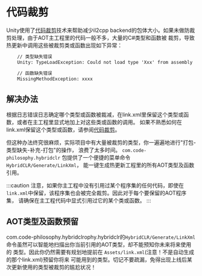 # 代码裁剪

Unity使用了[代码裁剪](https://docs.unity3d.com/Manual/ManagedCodeStripping.html)技术来帮助减少il2cpp backend的包体大小。如果未做防裁剪处理，由于AOT主工程里的代码一般不多，大量的C#类型和函数被
裁剪，导致热更新中调用这些被裁剪类或函数出现如下异常：

```txt
    // 类型缺失错误
    Unity: TypeLoadException: Could not load type 'Xxx' from assembly 'yyy'

    // 函数缺失错误
    MissingMethodException: xxxx
```

## 解决办法

根据日志错误日志确定哪个类型或函数被裁减，在link.xml里保留这个类型或函数，或者在主工程里显式地加上对这些类或函数的调用。
如果不熟悉如何在link.xml保留这个类型或函数，请参阅[代码裁剪](https://docs.unity3d.com/Manual/ManagedCodeStripping.html)。

但这种办法终究很麻烦，实际项目中有大量被裁剪的类型，你一遍遍地进行"打包-类型缺失-补充-打包"的操作，
浪费了太多时间。 `com.code-philosophy.hybridclr` 包提供了一个便捷的菜单命令`HybridCLR/Generate/LinkXml`，
能一键生成热更新工程里的所有AOT类型及函数引用。

:::caution
注意，如果你主工程中没有引用过某个程序集的任何代码，即使在`link.xml`中保留，该程序集也会被完全裁剪。因此对于每个要保留的AOT程序集，
请确保在主工程代码中显式引用过它的某个类或函数。
:::

## AOT类型及函数预留

com.code-philosophy.hybridclrophy.hybridclr的`HybridCLR/Generate/LinkXml`命令虽然可以智能地扫描出你当前引用的AOT类型，却不能预知你未来将来使用的
类型。因此你仍然需要有规划地提前在 `Assets/link.xml`(注意！不是自动生成的那个link.xml)预留你将来
可能用到的类型。切记不要疏漏，免得出现上线后某次更新使用的类型被裁剪的尴尬状况！
